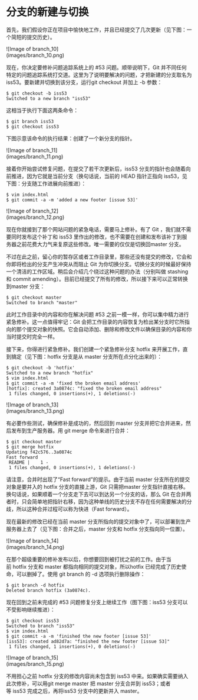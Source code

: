 # 分支的新建与切换

首先，我们假设你正在项目中愉快地工作，并且已经提交了几次更新（见下图：一个简短的提交历史）。

![Image of branch_10]		
(images/branch_10.png)

现在，你决定要修补问题追踪系统上的 #53 问题。顺带说明下，Git 并不同任何特定的问题追踪系统打交道。这里为了说明要解决的问题，才把新建的分支取名为 iss53。要新建并切换到该分支，运行git checkout 并加上 -b 参数：

```
$ git checkout -b iss53
Switched to a new branch "iss53"
```

这相当于执行下面这两条命令：

```
$ git branch iss53
$ git checkout iss53
```

下图示意该命令的执行结果：创建了一个新分支的指针。

![Image of branch_11]		
(images/branch_11.png)

接着你开始尝试修复问题，在提交了若干次更新后，iss53 分支的指针也会随着向前推进，因为它就是当前分支（换句话说，当前的 HEAD 指针正指向 iss53，见下图：分支随工作进展向前推进）：

```
$ vim index.html
$ git commit -a -m 'added a new footer [issue 53]'
```

![Image of branch_12]		
(images/branch_12.png)

现在你就接到了那个网站问题的紧急电话，需要马上修补。有了 Git ，我们就不需要同时发布这个补丁和 iss53 里作出的修改，也不需要在创建和发布该补丁到服务器之前花费大力气来复原这些修改。唯一需要的仅仅是切换回master 分支。

不过在此之前，留心你的暂存区或者工作目录里，那些还没有提交的修改，它会和你即将检出的分支产生冲突从而阻止 Git 为你切换分支。切换分支的时候最好保持一个清洁的工作区域。稍后会介绍几个绕过这种问题的办法（分别叫做 stashing 和 commit amending）。目前已经提交了所有的修改，所以接下来可以正常转换到master 分支：

```
$ git checkout master
Switched to branch "master"
```

此时工作目录中的内容和你在解决问题 #53 之前一模一样，你可以集中精力进行紧急修补。这一点值得牢记：Git 会把工作目录的内容恢复为检出某分支时它所指向的那个提交对象的快照。它会自动添加、删除和修改文件以确保目录的内容和你当时提交时完全一样。

接下来，你得进行紧急修补。我们创建一个紧急修补分支 hotfix 来开展工作，直到搞定（见下图：hotfix 分支是从 master 分支所在点分化出来的）：

```
$ git checkout -b 'hotfix'
Switched to a new branch "hotfix"
$ vim index.html
$ git commit -a -m 'fixed the broken email address'
[hotfix]: created 3a0874c: "fixed the broken email address"
 1 files changed, 0 insertions(+), 1 deletions(-)
```

![Image of branch_13]		
(images/branch_13.png)

有必要作些测试，确保修补是成功的，然后回到 master 分支并把它合并进来，然后发布到生产服务器。用 git merge 命令来进行合并：

```
$ git checkout master
$ git merge hotfix
Updating f42c576..3a0874c
Fast forward
 README |    1 -
 1 files changed, 0 insertions(+), 1 deletions(-)
```

请注意，合并时出现了“Fast forward”的提示。由于当前 master 分支所在的提交对象是要并入的 hotfix 分支的直接上游，Git 只需把master 分支指针直接右移。换句话说，如果顺着一个分支走下去可以到达另一个分支的话，那么 Git 在合并两者时，只会简单地把指针右移，因为这种单线的历史分支不存在任何需要解决的分歧，所以这种合并过程可以称为快进（Fast forward）。

现在最新的修改已经在当前 master 分支所指向的提交对象中了，可以部署到生产服务器上去了（见下图：合并之后，master 分支和 hotfix 分支指向同一位置）。

![Image of branch_14]		
(images/branch_14.png)

在那个超级重要的修补发布以后，你想要回到被打扰之前的工作。由于当前 hotfix 分支和 master 都指向相同的提交对象，所以hotfix 已经完成了历史使命，可以删掉了。使用 git branch 的 -d 选项执行删除操作：

```
$ git branch -d hotfix
Deleted branch hotfix (3a0874c).
```

现在回到之前未完成的 #53 问题修复分支上继续工作（图下图：iss53 分支可以不受影响继续推进）：

```
$ git checkout iss53
Switched to branch "iss53"
$ vim index.html
$ git commit -a -m 'finished the new footer [issue 53]'
[iss53]: created ad82d7a: "finished the new footer [issue 53]"
 1 files changed, 1 insertions(+), 0 deletions(-)
```

![Image of branch_15]		
(images/branch_15.png)

不用担心之前 hotfix 分支的修改内容尚未包含到 iss53 中来。如果确实需要纳入此次修补，可以用git merge master 把 master 分支合并到 iss53；或者等 iss53 完成之后，再将iss53 分支中的更新并入 master。
